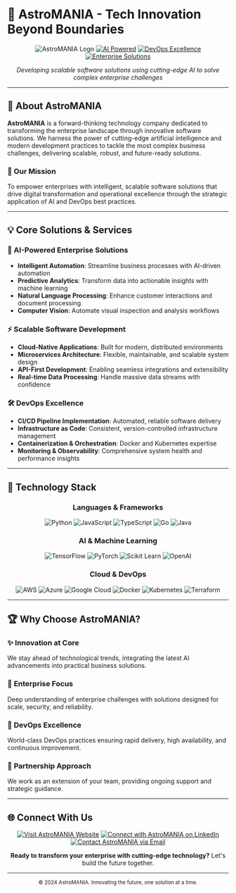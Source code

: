 # 🚀 AstroMANIA - Tech Innovation Beyond Boundaries

<div align="center">

![AstroMANIA Logo](https://img.shields.io/badge/AstroMANIA-Tech%20Company-blue?style=for-the-badge&logo=rocket)
[![AI Powered](https://img.shields.io/badge/Powered%20by-AI-orange?style=for-the-badge&logo=brain)](https://github.com/astromania-tech)
[![DevOps Excellence](https://img.shields.io/badge/DevOps-Excellence-green?style=for-the-badge&logo=kubernetes)](https://github.com/astromania-tech)
[![Enterprise Solutions](https://img.shields.io/badge/Enterprise-Solutions-purple?style=for-the-badge&logo=building)](https://github.com/astromania-tech)

*Developing scalable software solutions using cutting-edge AI to solve complex enterprise challenges*

</div>

---

## 🌟 About AstroMANIA

**AstroMANIA** is a forward-thinking technology company dedicated to transforming the enterprise landscape through innovative software solutions. We harness the power of cutting-edge artificial intelligence and modern development practices to tackle the most complex business challenges, delivering scalable, robust, and future-ready solutions.

### 🎯 Our Mission
To empower enterprises with intelligent, scalable software solutions that drive digital transformation and operational excellence through the strategic application of AI and DevOps best practices.

---

## 💡 Core Solutions & Services

### 🤖 AI-Powered Enterprise Solutions
- **Intelligent Automation**: Streamline business processes with AI-driven automation
- **Predictive Analytics**: Transform data into actionable insights with machine learning
- **Natural Language Processing**: Enhance customer interactions and document processing
- **Computer Vision**: Automate visual inspection and analysis workflows

### ⚡ Scalable Software Development
- **Cloud-Native Applications**: Built for modern, distributed environments
- **Microservices Architecture**: Flexible, maintainable, and scalable system design
- **API-First Development**: Enabling seamless integrations and extensibility
- **Real-time Data Processing**: Handle massive data streams with confidence

### 🛠️ DevOps Excellence
- **CI/CD Pipeline Implementation**: Automated, reliable software delivery
- **Infrastructure as Code**: Consistent, version-controlled infrastructure management
- **Containerization & Orchestration**: Docker and Kubernetes expertise
- **Monitoring & Observability**: Comprehensive system health and performance insights

---

## 🔧 Technology Stack

<div align="center">

### Languages & Frameworks
![Python](https://img.shields.io/badge/Python-3776AB?style=flat&logo=python&logoColor=white)
![JavaScript](https://img.shields.io/badge/JavaScript-F7DF1E?style=flat&logo=javascript&logoColor=black)
![TypeScript](https://img.shields.io/badge/TypeScript-007ACC?style=flat&logo=typescript&logoColor=white)
![Go](https://img.shields.io/badge/Go-00ADD8?style=flat&logo=go&logoColor=white)
![Java](https://img.shields.io/badge/Java-ED8B00?style=flat&logo=java&logoColor=white)

### AI & Machine Learning
![TensorFlow](https://img.shields.io/badge/TensorFlow-FF6F00?style=flat&logo=TensorFlow&logoColor=white)
![PyTorch](https://img.shields.io/badge/PyTorch-EE4C2C?style=flat&logo=PyTorch&logoColor=white)
![Scikit Learn](https://img.shields.io/badge/scikit--learn-F7931E?style=flat&logo=scikit-learn&logoColor=white)
![OpenAI](https://img.shields.io/badge/OpenAI-412991?style=flat&logo=openai&logoColor=white)

### Cloud & DevOps
![AWS](https://img.shields.io/badge/AWS-232F3E?style=flat&logo=amazon-aws&logoColor=white)
![Azure](https://img.shields.io/badge/Azure-0078D4?style=flat&logo=microsoft-azure&logoColor=white)
![Google Cloud](https://img.shields.io/badge/Google_Cloud-4285F4?style=flat&logo=google-cloud&logoColor=white)
![Docker](https://img.shields.io/badge/Docker-2496ED?style=flat&logo=docker&logoColor=white)
![Kubernetes](https://img.shields.io/badge/Kubernetes-326CE5?style=flat&logo=kubernetes&logoColor=white)
![Terraform](https://img.shields.io/badge/Terraform-623CE4?style=flat&logo=terraform&logoColor=white)

</div>

---

## 🏆 Why Choose AstroMANIA?

### ✨ **Innovation at Core**
We stay ahead of technological trends, integrating the latest AI advancements into practical business solutions.

### 🎯 **Enterprise Focus**
Deep understanding of enterprise challenges with solutions designed for scale, security, and reliability.

### 🚀 **DevOps Excellence**
World-class DevOps practices ensuring rapid delivery, high availability, and continuous improvement.

### 🤝 **Partnership Approach**
We work as an extension of your team, providing ongoing support and strategic guidance.

---

## 🌐 Connect With Us

<div align="center">

[![Visit AstroMANIA Website](https://img.shields.io/badge/Website-Visit%20Us-blue?style=for-the-badge&logo=globe)](https://astromania.tech)
[![Connect with AstroMANIA on LinkedIn](https://img.shields.io/badge/LinkedIn-Connect-0077B5?style=for-the-badge&logo=linkedin)](https://linkedin.com/company/astromania-tech)
[![Contact AstroMANIA via Email](https://img.shields.io/badge/Email-Contact%20Us-red?style=for-the-badge&logo=gmail)](mailto:hello@astromania.tech)

**Ready to transform your enterprise with cutting-edge technology?**
Let's build the future together.

</div>

---

<div align="center">
<sub>© 2024 AstroMANIA. Innovating the future, one solution at a time.</sub>
</div>
